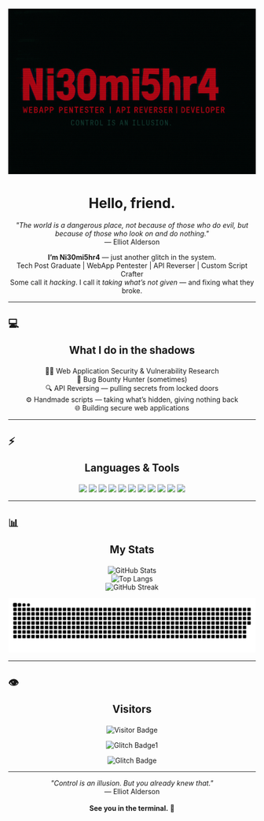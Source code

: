 <p align="center">
  <img src="https://github.com/ni30mi5hr4/ni30mi5hr4/blob/main/assets/banner.png" alt="Banner" />
</p>

<h1 align="center">Hello, friend.</h1>

<p align="center">
  <em>"The world is a dangerous place, not because of those who do evil, but because of those who look on and do nothing."</em><br>
  — Elliot Alderson
</p>

<p align="center">
  <b>I’m Ni30mi5hr4</b> — just another glitch in the system.<br>
  Tech Post Graduate | WebApp Pentester | API Reverser | Custom Script Crafter<br>
  Some call it <em>hacking</em>. I call it <em>taking what’s not given</em> — and fixing what they broke.
</p>

---

## 💻 <p align="center">What I do in the shadows</p>

<p align="center">
🕵️‍♂️ Web Application Security & Vulnerability Research <br>
🐞 Bug Bounty Hunter (sometimes) <br>
🔍 API Reversing — pulling secrets from locked doors <br>
⚙️ Handmade scripts — taking what’s hidden, giving nothing back <br>
🌐 Building secure web applications
</p>

---

## ⚡ <p align="center">Languages & Tools</p>

<p align="center">
  <img src="https://img.shields.io/badge/C-%2300599C.svg?style=for-the-badge&logo=c&logoColor=white"/>
  <img src="https://img.shields.io/badge/C++-%2300599C.svg?style=for-the-badge&logo=c%2B%2B&logoColor=white"/>
  <img src="https://img.shields.io/badge/Java-%23ED8B00.svg?style=for-the-badge&logo=openjdk&logoColor=white"/>
  <img src="https://img.shields.io/badge/JavaScript-%23F7DF1E.svg?style=for-the-badge&logo=javascript&logoColor=black"/>
  <img src="https://img.shields.io/badge/Python-%233776AB.svg?style=for-the-badge&logo=python&logoColor=white"/>
  <img src="https://img.shields.io/badge/PHP-%23777BB4.svg?style=for-the-badge&logo=php&logoColor=white"/>
  <img src="https://img.shields.io/badge/Bash-%234EAA25.svg?style=for-the-badge&logo=gnu-bash&logoColor=white"/>
  <img src="https://img.shields.io/badge/.NET-%23512BD4.svg?style=for-the-badge&logo=.net&logoColor=white"/>
  <img src="https://img.shields.io/badge/C%23-%23239120.svg?style=for-the-badge&logo=c-sharp&logoColor=white"/>
  <img src="https://img.shields.io/badge/HTML5-%23E34F26.svg?style=for-the-badge&logo=html5&logoColor=white"/>
  <img src="https://img.shields.io/badge/CSS3-%231572B6.svg?style=for-the-badge&logo=css3&logoColor=white"/>
</p>

---

## 📊 <p align="center">My Stats</p>

<p align="center">
  <img src="https://github-readme-stats.vercel.app/api?username=Ni30mi5hr4&show_icons=true&theme=dark&hide_border=true" alt="GitHub Stats"/>
  <br>
  <img src="https://github-readme-stats.vercel.app/api/top-langs/?username=Ni30mi5hr4&layout=compact&theme=dark&hide_border=true" alt="Top Langs"/>
  <br>
  <img src="https://github-readme-streak-stats.herokuapp.com/?user=ni30mi5hr4&theme=dark&hide_border=true" alt="GitHub Streak"/>
</p>

<p align="center">
  <img src="https://github.com/ni30mi5hr4/ni30mi5hr4/blob/output/github-snake-dark.svg" alt="snake gif"/>
</p>

---

## 👁️ <p align="center">Visitors</p>

<p align="center">
  <img src="https://komarev.com/ghpvc/?username=Ni30mi5hr4&color=red" alt="Visitor Badge"/>
</p>
<p align="center">
  <img src="https://img.shields.io/badge/Slipping_through_cracks-taking_what's_hidden,_giving_nothing_back-black?style=for-the-badge&logo=ghost&logoColor=white&color=red" alt="Glitch Badge1"/>
</p>
<p align="center">
  <img src="https://img.shields.io/badge/One--off_scripts,_tiny_hammers_for_big_locked_doors-breaking_locks,_picking_minds-black?style=for-the-badge&logo=ghost&logoColor=white&color=red" alt="Glitch Badge"/>
</p>

---

<p align="center">
  <em>"Control is an illusion. But you already knew that."</em><br>
  — Elliot Alderson<br><br>
  <strong>See you in the terminal.</strong> 👾
</p>
